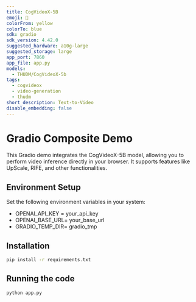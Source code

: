 ```yaml
---
title: CogVideoX-5B
emoji: 🎥
colorFrom: yellow
colorTo: blue
sdk: gradio
sdk_version: 4.42.0
suggested_hardware: a10g-large
suggested_storage: large
app_port: 7860
app_file: app.py
models:
  - THUDM/CogVideoX-5b
tags:
  - cogvideox
  - video-generation
  - thudm
short_description: Text-to-Video
disable_embedding: false
---
```


# Gradio Composite Demo

This Gradio demo integrates the CogVideoX-5B model, allowing you to perform video inference directly in your browser. It
supports features like UpScale, RIFE, and other functionalities.

## Environment Setup

Set the following environment variables in your system:

+ OPENAI_API_KEY = your_api_key
+ OPENAI_BASE_URL= your_base_url
+ GRADIO_TEMP_DIR= gradio_tmp

## Installation

```bash
pip install -r requirements.txt 
```

## Running the code

```bash
python app.py
```



